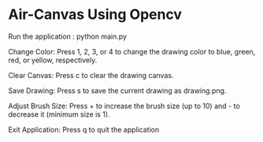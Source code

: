 # Air-Canvas Using Opencv

Run the application : python main.py

Change Color: Press 1, 2, 3, or 4 to change the drawing color to blue, green, red, or yellow, respectively.

Clear Canvas: Press c to clear the drawing canvas.

Save Drawing: Press s to save the current drawing as drawing.png.

Adjust Brush Size: Press + to increase the brush size (up to 10) and - to decrease it (minimum size is 1).

Exit Application: Press q to quit the application
